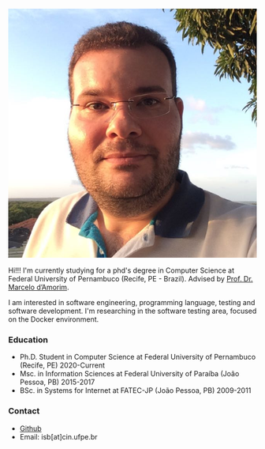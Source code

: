 ![Foto pessoal](photo.jpeg)

Hi!!! I'm currently studying for a phd's degree in Computer Science at Federal University of Pernambuco (Recife, PE - Brazil). Advised by [Prof. Dr. Marcelo d’Amorim](https://cin.ufpe.br/~damorim/).

I am interested in software engineering, programming language, testing and software development. I'm researching in the software testing area, focused on the Docker environment.

### Education
* Ph.D. Student in Computer Science at Federal University of Pernambuco (Recife, PE) 2020-Current
* Msc. in Information Sciences at Federal University of Paraíba (João Pessoa, PB) 2015-2017
* BSc. in Systems for Internet at FATEC-JP (João Pessoa, PB) 2009-2011

### Contact
- [Github](https://github.com/irvin-s/)
- Email: isb[at]cin.ufpe.br
